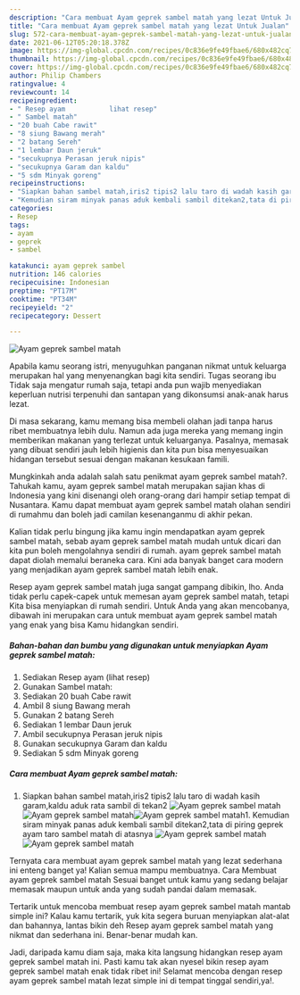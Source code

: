 ```yaml
---
description: "Cara membuat Ayam geprek sambel matah yang lezat Untuk Jualan"
title: "Cara membuat Ayam geprek sambel matah yang lezat Untuk Jualan"
slug: 572-cara-membuat-ayam-geprek-sambel-matah-yang-lezat-untuk-jualan
date: 2021-06-12T05:20:18.378Z
image: https://img-global.cpcdn.com/recipes/0c836e9fe49fbae6/680x482cq70/ayam-geprek-sambel-matah-foto-resep-utama.jpg
thumbnail: https://img-global.cpcdn.com/recipes/0c836e9fe49fbae6/680x482cq70/ayam-geprek-sambel-matah-foto-resep-utama.jpg
cover: https://img-global.cpcdn.com/recipes/0c836e9fe49fbae6/680x482cq70/ayam-geprek-sambel-matah-foto-resep-utama.jpg
author: Philip Chambers
ratingvalue: 4
reviewcount: 14
recipeingredient:
- " Resep ayam           lihat resep"
- " Sambel matah"
- "20 buah Cabe rawit"
- "8 siung Bawang merah"
- "2 batang Sereh"
- "1 lembar Daun jeruk"
- "secukupnya Perasan jeruk nipis"
- "secukupnya Garam dan kaldu"
- "5 sdm Minyak goreng"
recipeinstructions:
- "Siapkan bahan sambel matah,iris2 tipis2 lalu taro di wadah kasih garam,kaldu aduk rata sambil di tekan2"
- "Kemudian siram minyak panas aduk kembali sambil ditekan2,tata di piring geprek ayam taro sambel matah di atasnya"
categories:
- Resep
tags:
- ayam
- geprek
- sambel

katakunci: ayam geprek sambel 
nutrition: 146 calories
recipecuisine: Indonesian
preptime: "PT17M"
cooktime: "PT34M"
recipeyield: "2"
recipecategory: Dessert

---
```



![Ayam geprek sambel matah](https://img-global.cpcdn.com/recipes/0c836e9fe49fbae6/680x482cq70/ayam-geprek-sambel-matah-foto-resep-utama.jpg)

Apabila kamu seorang istri, menyuguhkan panganan nikmat untuk keluarga merupakan hal yang menyenangkan bagi kita sendiri. Tugas seorang ibu Tidak saja mengatur rumah saja, tetapi anda pun wajib menyediakan keperluan nutrisi terpenuhi dan santapan yang dikonsumsi anak-anak harus lezat.

Di masa  sekarang, kamu memang bisa membeli olahan jadi tanpa harus ribet membuatnya lebih dulu. Namun ada juga mereka yang memang ingin memberikan makanan yang terlezat untuk keluarganya. Pasalnya, memasak yang dibuat sendiri jauh lebih higienis dan kita pun bisa menyesuaikan hidangan tersebut sesuai dengan makanan kesukaan famili. 



Mungkinkah anda adalah salah satu penikmat ayam geprek sambel matah?. Tahukah kamu, ayam geprek sambel matah merupakan sajian khas di Indonesia yang kini disenangi oleh orang-orang dari hampir setiap tempat di Nusantara. Kamu dapat membuat ayam geprek sambel matah olahan sendiri di rumahmu dan boleh jadi camilan kesenanganmu di akhir pekan.

Kalian tidak perlu bingung jika kamu ingin mendapatkan ayam geprek sambel matah, sebab ayam geprek sambel matah mudah untuk dicari dan kita pun boleh mengolahnya sendiri di rumah. ayam geprek sambel matah dapat diolah memalui beraneka cara. Kini ada banyak banget cara modern yang menjadikan ayam geprek sambel matah lebih enak.

Resep ayam geprek sambel matah juga sangat gampang dibikin, lho. Anda tidak perlu capek-capek untuk memesan ayam geprek sambel matah, tetapi Kita bisa menyiapkan di rumah sendiri. Untuk Anda yang akan mencobanya, dibawah ini merupakan cara untuk membuat ayam geprek sambel matah yang enak yang bisa Kamu hidangkan sendiri.

<!--inarticleads1-->

##### Bahan-bahan dan bumbu yang digunakan untuk menyiapkan Ayam geprek sambel matah:

1. Sediakan  Resep ayam           (lihat resep)
1. Gunakan  Sambel matah:
1. Sediakan 20 buah Cabe rawit
1. Ambil 8 siung Bawang merah
1. Gunakan 2 batang Sereh
1. Sediakan 1 lembar Daun jeruk
1. Ambil secukupnya Perasan jeruk nipis
1. Gunakan secukupnya Garam dan kaldu
1. Sediakan 5 sdm Minyak goreng




<!--inarticleads2-->

##### Cara membuat Ayam geprek sambel matah:

1. Siapkan bahan sambel matah,iris2 tipis2 lalu taro di wadah kasih garam,kaldu aduk rata sambil di tekan2
<img src="https://img-global.cpcdn.com/steps/a673fbcc0ce4d463/160x128cq70/ayam-geprek-sambel-matah-langkah-memasak-1-foto.jpg" alt="Ayam geprek sambel matah"><img src="https://img-global.cpcdn.com/steps/66167ec5144d480a/160x128cq70/ayam-geprek-sambel-matah-langkah-memasak-1-foto.jpg" alt="Ayam geprek sambel matah"><img src="https://img-global.cpcdn.com/steps/660023b62cc20a34/160x128cq70/ayam-geprek-sambel-matah-langkah-memasak-1-foto.jpg" alt="Ayam geprek sambel matah">1. Kemudian siram minyak panas aduk kembali sambil ditekan2,tata di piring geprek ayam taro sambel matah di atasnya
<img src="https://img-global.cpcdn.com/steps/c61149f7dc41b1cc/160x128cq70/ayam-geprek-sambel-matah-langkah-memasak-2-foto.jpg" alt="Ayam geprek sambel matah"><img src="https://img-global.cpcdn.com/steps/5052e7a676a1245c/160x128cq70/ayam-geprek-sambel-matah-langkah-memasak-2-foto.jpg" alt="Ayam geprek sambel matah">



Ternyata cara membuat ayam geprek sambel matah yang lezat sederhana ini enteng banget ya! Kalian semua mampu membuatnya. Cara Membuat ayam geprek sambel matah Sesuai banget untuk kamu yang sedang belajar memasak maupun untuk anda yang sudah pandai dalam memasak.

Tertarik untuk mencoba membuat resep ayam geprek sambel matah mantab simple ini? Kalau kamu tertarik, yuk kita segera buruan menyiapkan alat-alat dan bahannya, lantas bikin deh Resep ayam geprek sambel matah yang nikmat dan sederhana ini. Benar-benar mudah kan. 

Jadi, daripada kamu diam saja, maka kita langsung hidangkan resep ayam geprek sambel matah ini. Pasti kamu tak akan nyesel bikin resep ayam geprek sambel matah enak tidak ribet ini! Selamat mencoba dengan resep ayam geprek sambel matah lezat simple ini di tempat tinggal sendiri,ya!.

